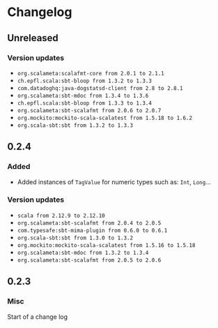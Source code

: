 # Changelog
## Unreleased
### Version updates
-   `org.scalameta:scalafmt-core from 2.0.1 to 2.1.1`
-   `ch.epfl.scala:sbt-bloop from 1.3.2 to 1.3.3`
-   `com.datadoghq:java-dogstatsd-client from 2.8 to 2.8.1`
-   `org.scalameta:sbt-mdoc from 1.3.4 to 1.3.6`
-   `ch.epfl.scala:sbt-bloop from 1.3.3 to 1.3.4`
-   `org.scalameta:sbt-scalafmt from 2.0.6 to 2.0.7`
-   `org.mockito:mockito-scala-scalatest from 1.5.18 to 1.6.2`
-   `org.scala-sbt:sbt from 1.3.2 to 1.3.3`
## 0.2.4

### Added
-   Added instances of `TagValue` for numeric types such as: `Int`, `Long`...
### Version updates
-   `scala from 2.12.9 to 2.12.10`
-   `org.scalameta:sbt-scalafmt from 2.0.4 to 2.0.5`
-   `com.typesafe:sbt-mima-plugin from 0.6.0 to 0.6.1`
-   `org.scala-sbt:sbt from 1.3.0 to 1.3.2`
-   `org.mockito:mockito-scala-scalatest from 1.5.16 to 1.5.18`
-   `org.scalameta:sbt-mdoc from 1.3.2 to 1.3.4`
-   `org.scalameta:sbt-scalafmt from 2.0.5 to 2.0.6`
## 0.2.3
### Misc
Start of a change log
